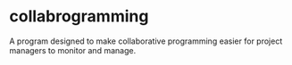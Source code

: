 # collabrogramming
A program designed to make collaborative programming easier for project managers to monitor and manage.
